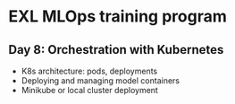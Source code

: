 # EXL MLOps training program

## Day 8: Orchestration with Kubernetes
 - K8s architecture: pods, deployments
 - Deploying and managing model containers
 - Minikube or local cluster deployment
